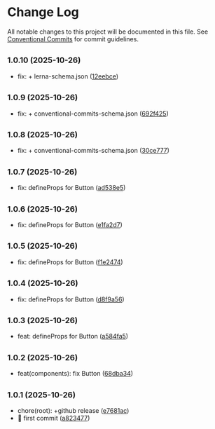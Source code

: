 # Change Log

All notable changes to this project will be documented in this file.
See [Conventional Commits](https://conventionalcommits.org) for commit guidelines.

## <small>1.0.10 (2025-10-26)</small>

* fix: + lerna-schema.json ([12eebce](https://github.com/dongcx-com/un-ui/commit/12eebce))





## <small>1.0.9 (2025-10-26)</small>

* fix: + conventional-commits-schema.json ([692f425](https://github.com/dongcx-com/un-ui/commit/692f425))





## <small>1.0.8 (2025-10-26)</small>

* fix: + conventional-commits-schema.json ([30ce777](https://github.com/dongcx-com/un-ui/commit/30ce777))





## <small>1.0.7 (2025-10-26)</small>

* fix: defineProps for Button ([ad538e5](https://github.com/dongcx-com/un-ui/commit/ad538e5))





## <small>1.0.6 (2025-10-26)</small>

* fix: defineProps for Button ([e1fa2d7](https://github.com/dongcx-com/un-ui/commit/e1fa2d7))





## <small>1.0.5 (2025-10-26)</small>

* fix: defineProps for Button ([f1e2474](https://github.com/dongcx-com/un-ui/commit/f1e2474))





## <small>1.0.4 (2025-10-26)</small>

* fix: defineProps for Button ([d8f9a56](https://github.com/dongcx-com/un-ui/commit/d8f9a56))





## <small>1.0.3 (2025-10-26)</small>

* feat: defineProps for Button ([a584fa5](https://github.com/dongcx-com/un-ui/commit/a584fa5))





## <small>1.0.2 (2025-10-26)</small>

* feat(components): fix Button ([68dba34](https://github.com/dongcx-com/un-ui/commit/68dba34))





## <small>1.0.1 (2025-10-26)</small>

* chore(root): +github release ([e7681ac](https://github.com/dongcx-com/un-ui/commit/e7681ac))
* :tada: first commit ([a823477](https://github.com/dongcx-com/un-ui/commit/a823477))
